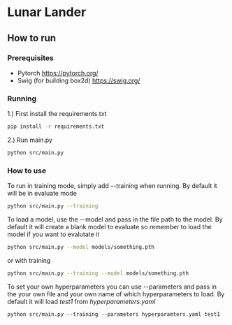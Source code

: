
# Lunar Lander

## How to run

### Prerequisites

- Pytorch https://pytorch.org/
- Swig (for building box2d) https://swig.org/


### Running
1.) First install the requirements.txt

```bash
pip install -r requirements.txt
```

2.) Run main.py

```bash
python src/main.py
```


### How to use

To run in training mode, simply add --training when running. By default it will be in evaluate mode 


```bash
python src/main.py --training
```

To load a model, use the --model and pass in the file path to the model. By default it will create a blank model to evaluate so remember to load the model if you want to evalutate it

```bash
python src/main.py --model models/something.pth
```

or 
with training 

```bash
python src/main.py --training --model models/something.pth
```

To set your own hyperparameters you can use --parameters and pass in the your own file and your own name of which hyperparameters to load. By default it will load *test1* from *hyperparameters.yaml*

```
python src/main.py --training --parameters hyperparamters.yaml test1
````

